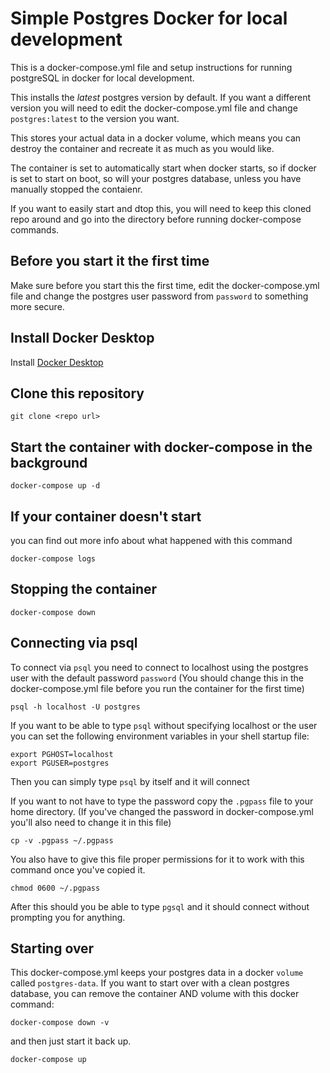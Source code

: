 # Simple Postgres Docker for local development

This is a docker-compose.yml file and setup instructions for running
postgreSQL in docker for local development.

This installs the *latest* postgres version by default. If you want a different
version you will need to edit the docker-compose.yml file and change `postgres:latest`
to the version you want.

This stores your actual data in a docker volume, which means you can destroy
the container and recreate it as much as you would like.

The container is set to automatically start when docker starts, so if docker is
set to start on boot, so will your postgres database, unless you have manually
stopped the contaienr.

If you want to easily start and dtop this, you will need to keep this cloned repo
around and go into the directory before running docker-compose commands.

## Before you start it the first time

Make sure before you start this the first time, edit the docker-compose.yml file
and change the postgres user password from `password` to something more secure.

## Install Docker Desktop

Install [Docker Desktop](https://www.docker.com/products/docker-desktop)

## Clone this repository

`git clone <repo url>`

## Start the container with docker-compose in the background

```shell
docker-compose up -d
```

## If your container doesn't start

you can find out more info about what happened with this command

```shell
docker-compose logs
```

## Stopping the container

```shell
docker-compose down
```

## Connecting via psql

To connect via `psql` you need to connect to localhost using
the postgres user with the default password `password`
(You should change this in the docker-compose.yml file before you run the container for the first time)

```shell
psql -h localhost -U postgres
```

If you want to be able to type `psql` without specifying localhost or the user you can set the following environment variables in your shell startup file:

```shell
export PGHOST=localhost
export PGUSER=postgres
```

Then you can simply type `psql` by itself and it will connect

If you want to not have to type the password copy the `.pgpass` file to your home directory.
(If you've changed the password in docker-compose.yml you'll also need to change it in this file)

```shell
cp -v .pgpass ~/.pgpass
```

You also have to give this file proper permissions for it to work with this command once you've copied it.

```shell
chmod 0600 ~/.pgpass
```

After this should you be able to type `pgsql` and it should connect without prompting you for anything.

## Starting over

This docker-compose.yml keeps your postgres data in a docker `volume` called `postgres-data`. If you want to start over with a clean postgres database, you can remove the container AND volume with this docker command:

```shell
docker-compose down -v
```

and then just start it back up.

```shell
docker-compose up
```
